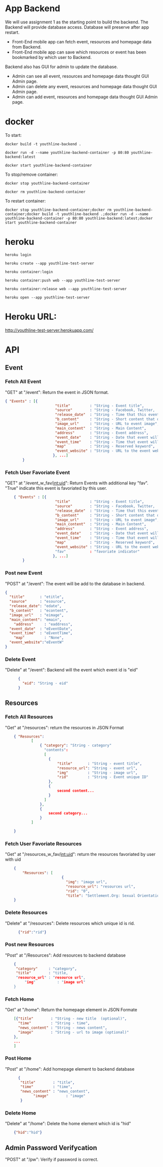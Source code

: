 # App Backend
We will use assignment 1 as the starting point to build the backend.
The Backend will provide database access. Database will preserve after app restart.

* Front-End mobile app can fetch event, resources and homepage data from Backend.
* Front-End mobile app can save which resources or event has been bookmarked by which user to Backend.

Backend also has GUI for admin to update the database.
* Admin can see all event, resources and homepage data thought GUI Admin page.
* Admin can delete any event, resources and homepage data thought GUI Admin page.
* Admin can add event, resources and homepage data thought GUI Admin page.

# docker
To start:

`docker build -t youthline-backend .`

`docker run -d --name youthline-backend-container -p 80:80 youthline-backend:latest`

`docker start youthline-backend-container`

To stop/remove container:

`docker stop youthline-backend-container`

`docker rm youthline-backend-container`

To restart container:

`docker stop youthline-backend-container;docker rm youthline-backend-container;docker build -t youthline-backend .;docker run -d --name youthline-backend-container -p 80:80 youthline-backend:latest;docker start youthline-backend-container`

# heroku
`heroku login`

`heroku create --app youthline-test-server`

`heroku container:login`

`heroku container:push web --app youthline-test-server`

`heroku container:release web --app youthline-test-server`

`heroku open --app youthline-test-server`

# Heroku URL: 

http://youthline-test-server.herokuapp.com/

# API

## Event 
### Fetch All Event
"GET" at "/event": Return the event in JSON format.
```json
{ "Events" : [{
                       "title"         : "String - Event title",
                       "source"        : "String - Facebook, Twitter, ...",
                       "release_date"  : "String - Time that this event was created",
                       "b_content"     : "String - Short content that displayed in main page",
                       "image_url"     : "String - URL to event image",
                       "main_content"  : "String - Main Content",
                       "address"       : "String - Event address",
                       "event_date"    : "String - Date that event will be held",
                       "event_time"    : "String - Time that event will be held",
                       "map"           : "String - Reserved keyword",
                       "event_website" : "String - URL to the event website"
                      }, ...]
        }
```
### Fetch User Favoriate Event
"GET" at "/event_w_fav/<int:uid>": Return Events with additional key "fav". "True" indicate this event is favoriated by this user.
```json
    { "Events" : [{
                       "title"         : "String - Event title",
                       "source"        : "String - Facebook, Twitter, ...",
                       "release_date"  : "String - Time that this event was created",
                       "b_content"     : "String - Short content that displayed in main page",
                       "image_url"     : "String - URL to event image",
                       "main_content"  : "String - Main Content",
                       "address"       : "String - Event address",
                       "event_date"    : "String - Date that event will be held",
                       "event_time"    : "String - Time that event will be held",
                       "map"           : "String - Reserved keyword",
                       "event_website" : "String - URL to the event website"
                       "fav"           : "favoriate indicator"
                      }, ...]
        }
```

### Post new Event
"POST" at "/event": The event will be add to the database in backend.
```json
{ 
  "title"       : "etitle", 
  "source"      : "esource", 
  "release_date": "edate",
  "b_content"   : "econtent", 
  "image_url"   : "eimage", 
  "main_content": "emain",
	"address"     : "eaddress", 
  "event_date"  : "eEventDate", 
  "event_time"  : "eEventTime",
	"map"         : "None", 
  "event_website":"eEventW"
}
```

### Delete Event
"Delete" at "/event": Backend will the event which event id is "eid"
```json
      {
        "eid": "String - eid"
      }
```

## Resources
### Fetch All Resources
"Get" at "/resources": return the resources in JSON Format
```json
    { "Resources":
            [
                { "category": "String - category"
                  "contents":
                  [
                    {
                        "title"       : "String - event title",
                        "resource_url": "String - event url",
                        "img"         : "String - image url",
                        "rid"         : "String - Event unique ID"
                    },
                    {
                        second content...
                    }
                  ]
                },
                {
                    second category...
                }
            ]

    }
```
### Fetch User Favoriate Resources
"Get" at "/resources_w_fav/<int:uid>": return the resources favoriated by user with uid
```json
    {
        "Resources": [
                          {
                            "img": "image url", 
                            "resource_url": "resources url", 
                            "rid": "0", 
                            "title": "Settlement.Org: Sexual Orientation and Gender Identity"
    }
```

### Delete Resources
"Delete" at "/resources": Delete resources which unique id is rid.
```json
      {"rid":"rid"}
```

### Post new Resources
"Post" at "/Resources": Add resources to backend database
```json
    {
     "category"     : "category", 
     "title"        : "title, 
     "resource_url" : "resource url", 
		 "img"          : "image url"
    }
```

### Fetch Home
"Get" at "/home": Return the homepage element in JSON Formate
```json
    [{"title"        : "String - new title  (optional)",
      "time"         : "String - time",
      "news_content" : "String - news content",
      "image"        : "String - url to image (optional)"
    },
    ...
    ]
```

### Post Home
"Post" at "/home": Add homepage element to backend database
```json
      {
       "title"        : "title", 
       "time"         : "time", 
       "news_content" : "news_content", 
			 "image"        : "image"
       }
```

### Delete Home
"Delete" at "/home": Delete the home element which id is "hid"
```json
    {"hid":"hid"}
```

## Admin Password Verifycation
"POST" at "/pw": Verify if password is correct.
